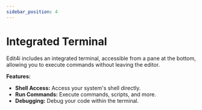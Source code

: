 ```yaml
---
sidebar_position: 4
---
```


# Integrated Terminal

Edit4i includes an integrated terminal, accessible from a pane at the bottom, allowing you to execute commands without leaving the editor.

**Features:**

*   **Shell Access:**  Access your system's shell directly.
*   **Run Commands:**  Execute commands, scripts, and more.
*   **Debugging:**  Debug your code within the terminal.
